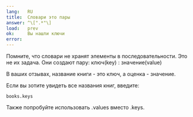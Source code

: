 ```yaml
---
lang:   RU
title:  Словари это пары
answer: ^\[".*"\]
load:   prev
ok:     Вы нашли ключи
error:  
---
```


Помните, что словари не хранят элементы в последовательности. Это не их задача.
Они создают пару: ключ(key) : значение(value) 

В ваших отзывах, название книги - это ключ, а оценка - значение.

Если вы зотите увидеть все названия книг, введите:

    books.keys

Также попробуйте использовать .values вместо .keys.
